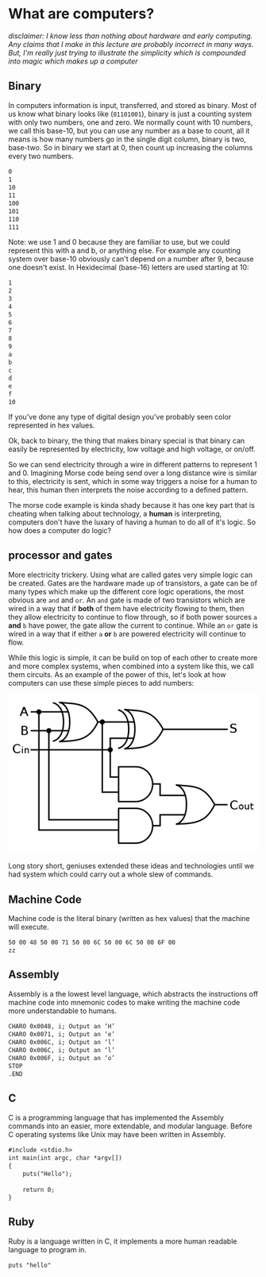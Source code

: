 # What are computers?

*disclaimer: I know less than nothing about hardware and early computing. Any claims that I make in this lecture are probably incorrect in many ways. But, I'm really just trying to illustrate the simplicity which is compounded into magic which makes up a computer*

## Binary
In computers information is input, transferred, and stored as binary. Most of us know what binary looks like (`01101001`), binary is just a counting system with only two numbers, one and zero. We normally count with 10 numbers, we call this base-10, but you can use any number as a base to count, all it means is how many numbers go in the single digit column, binary is two, base-two. So in binary we start at 0, then count up increasing the columns every two numbers.

```
0
1
10
11
100
101
110
111
```

Note: we use 1 and 0 because they are familiar to use, but we could represent this with a and b, or anything else. For example any counting system over base-10 obviously can't depend on a number after 9, because one doesn't exist. In Hexidecimal (base-16) letters are used starting at 10:

```
1
2
3
4
5
6
7
8
9
a
b
c
d
e
f
10
```

If you've done any type of digital design you've probably seen color represented in hex values.

Ok, back to binary, the thing that makes binary special is that binary can easily be represented by electricity, low voltage and high voltage, or on/off.

So we can send electricity through a wire in different patterns to represent 1 and 0. Imagining Morse code being send over a long distance wire is similar to this, electricity is sent, which in some way triggers a noise for a human to hear, this human then interprets the noise according to a defined pattern.

The morse code example is kinda shady because it has one key part that is cheating when talking about technology, a **human** is interpreting, computers don't have the luxary of having a human to do all of it's logic. So how does a computer do logic?

## processor and gates

More electricity trickery. Using what are called gates very simple logic can be created. Gates are the hardware made up of transistors, a gate can be of many types which make up the different core logic operations, the most obvious are `and` and `or`. An `and` gate is made of two transistors which are wired in a way that if **both** of them have electricity flowing to them, then they allow electricity to continue to flow through, so if both power sources `a` **and** `b` have power, the gate allow the current to continue. While an `or` gate is wired in a way that if either `a` **or** `b` are powered electricity will continue to flow.

While this logic is simple, it can be build on top of each other to create more and more complex systems, when combined into a system like this, we call them circuits. As an example of the power of this, let's look at how computers can use these simple pieces to add numbers:

![](resources/full-adder.png)

Long story short, geniuses extended these ideas and technologies until we had system which could carry out a whole slew of commands.

## Machine Code

Machine code is the literal binary (written as hex values) that the machine will execute.

```
50 00 48 50 00 71 50 00 6C 50 00 6C 50 00 6F 00
zz
```

## Assembly
Assembly is a the lowest level language, which abstracts the instructions off machine code into mnemonic codes to make writing the machine code more understandable to humans.

```
CHARO 0x0048, i; Output an ‘H’
CHARO 0x0071, i; Output an ‘e’
CHARO 0x006C, i; Output an ‘l’
CHARO 0x006C, i; Output an ‘l’
CHARO 0x006F, i; Output an ‘o’
STOP
.END
```

## C

C is a programming language that has implemented the Assembly commands into an easier, more extendable, and modular language. Before C operating systems like Unix may have been written in Assembly.

```
#include <stdio.h>
int main(int argc, char *argv[])
{
    puts("Hello");

    return 0;
}
```

## Ruby

Ruby is a language written in C, it implements a more human readable language to program in.

```
puts "hello"
```

